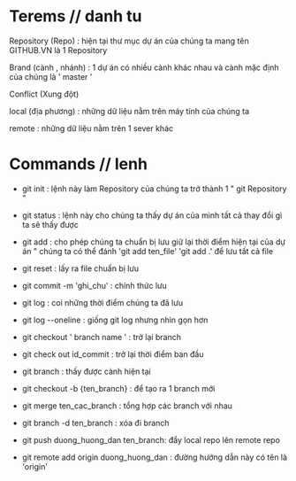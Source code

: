 # Terems // danh tu

Repository (Repo) : hiện tại thư mục dự án của chúng ta mang tên GITHUB.VN  là 1 Repository

Brand (cành ,  nhánh) : 1 dự án có nhiều cành khác nhau và cành mặc định của chúng là ' master '

Conflict (Xung đột) 

local (địa phương) : những dữ liệu nằm trên máy tính của chúng ta

remote : những dữ liệu nằm trên 1 sever khác

# Commands // lenh

- git init : lệnh này làm Repository của chúng ta trở thành 1 " git Repository "

- git status : lệnh này cho chúng ta thấy dự án của mình tất cả thay đổi gì ta sẽ thấy được

- git add : cho phép chúng ta chuẩn bị lưu giữ lại thời điểm hiện tại của dự án " chúng ta có thể đánh 'git add ten_file'
'git add .' để lưu tất cả file

- git reset : lấy ra file chuẩn bị lưu

- git commit -m 'ghi_chu' : chính thức lưu

- git log : coi những thời điểm chúng ta đã lưu

- git log --oneline : giống git log nhưng nhìn gọn hơn 

- git checkout ' branch name ' : trở lại branch

- git check out id_commit : trở lại thời điểm ban đầu

- git branch : thấy được cành hiện tại

- git checkout -b {ten_branch} : để tạo ra 1 branch mới 

- git merge ten_cac_branch : tổng hợp các branch với nhau

- git branch -d ten_branch : xóa đi branch

- git push duong_huong_dan ten_branch: đẩy local repo lên remote repo

- git remote add origin duong_huong_dan : đường hướng dẫn này có tên là 'origin'